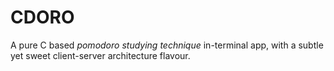 # CDORO

A pure C based *pomodoro studying technique* in-terminal app, with a subtle yet sweet client-server architecture flavour.
